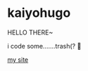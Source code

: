 # kaiyohugo

HELLO THERE~

i code some.......trash(? :thinking:

[my site](https://kaiyohugo.functionxyz.eu.org)
